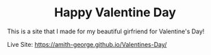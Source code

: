 <h1 align="center">
    Happy Valentine Day
</h1>

This is a site that I made for my beautiful girfriend for Valentine's Day!

Live Site: https://amith-george.github.io/Valentines-Day/
